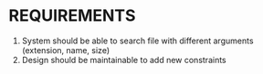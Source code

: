 # REQUIREMENTS
1. System should be able to search file with different arguments (extension, name, size)
2. Design should be maintainable to add new constraints